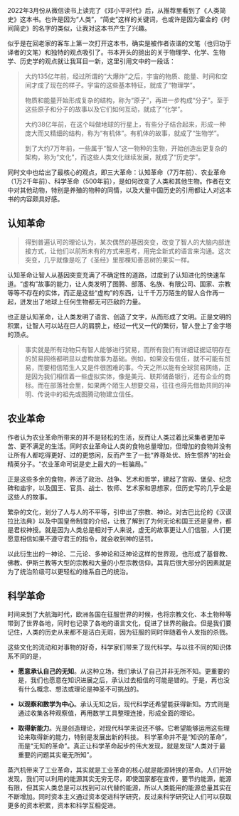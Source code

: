 2022年3月份从微信读书上读完了《邓小平时代》后，从推荐里看到了《人类简史》这本书。也许是因为“人类”，“简史”这样的关键词，也或许是因为霍金的《时间简史》的名字的类似，让我对这本书产生了兴趣。

似乎是在回老家的客车上第一次打开这本书，确实是被作者诙谐的文笔（也归功于译者的文笔）和独特的观点吸引了。书本开头的抛出的关于物理学、化学、生物学、历史学的观点就让我耳目一新，这里引用文中的一段话：

> 大约135亿年前，经过所谓的“大爆炸”之后，宇宙的物质、能量、时间和空间才成了现在的样子。宇宙的这些基本特征，就成了“物理学”。
>
> 物质和能量开始形成复杂的结构，称为“原子”，再进一步构成“分子”。至于这些原子和分子的故事以及它们如何互动，就成了“化学”。
>
> 大约38亿年前，在这个叫做地球的行星上，有些分子结合起来，形成一种庞大而又精细的结构，称为“有机体”。有机体的故事，就成了“生物学”。
>
> 到了大约7万年前，一些属于“智人”这一物种的生物，开始创造出更复杂的架构，称为“文化”，而这些人类文化继续发展，就成了“历史学”。



同时文中也给出了最核心的观点，即三大革命：认知革命（7万年前）、农业革命（1万2千年前）、科学革命（500年前），是如何改变了人类和其他生物。作者在文中对其他动物，特别是养殖的物种的同情，以及大量中国历史的引用都让人对这本书的内容颇具好感。

## 认知革命

> 得到普遍认可的理论认为，某次偶然的基因突变，改变了智人的大脑内部连接方式，让他们以前所未有的方式来思考，用完全新式的语言来沟通。这次突变，几乎就像是吃了《圣经》里那棵知善恶树的果实一样。

认知革命让智人从基因突变充满了不确定性的道路，过度到了认知进化的快速车道。“虚构”故事的能力，让人类发明了图腾、部落、名族、有限公司、国家、宗教等等不存在的实体，而正是这些“虚构”的东西，让千千万万陌生的智人合作再一起，迸发出了地球上任何生物都无可匹敌的力量。

也正是认知革命，让人类发明了语言、创造了文字，从而形成了文明。正是文明的积累，让智人可以站在巨人的肩膀上，经过一代又一代的繁衍，智人登上了金字塔的顶点。

> 事实就是所有动物只有智人能够进行贸易，而所有我们有详细证据证明存在的贸易网络都明显以虚构故事为基础。例如，如果没有信任，就不可能有贸易，而要相信陌生人又是件很困难的事。今天之所以能有全球贸易网络，正是因为我们相信着一些虚拟实体，像是美元、联邦储备银行，还有企业的商标。而在部落社会里，如果两个陌生人想要交易，往往也得先借助共同的神明、传说中的祖先或图腾动物建立信任。

## 农业革命

作者认为农业革命所带来的并不是轻松的生活，反而让人类过着比采集者更加辛苦、更不满足的生活。同时农业革命让人类的食物总量增加，但增加的食物并没有让所有人都吃得更好、过的更悠闲，反而产生了一批“养尊处优、娇生惯养”的社会精英分子。“农业革命可说是史上最大的一桩骗局。”

正是这些多余的食物，养活了政治、战争、艺术和哲学，建起了宫殿、堡垒、纪念碑和庙宇，以及国王、官员、战士、牧师、艺术家和思想家，但历史写的几乎全是这些人的故事。

繁杂的文化，划分了人与人的不平等，引申出了宗教、神论。对古巴比伦的《汉谟拉比法典》以及中国皇帝制度的介绍，让我了解到了为何无论和国王还是皇帝，都是君权神授。就是因为人类总是相对于人来说，虚无的故事更让人们信服，人们更愿意相信如果不遵守君王的指令，就会收到神的惩罚。

以此衍生出的一神论、二元论、多神论和泛神论这样的世界观，也形成了基督教、佛教、伊斯兰教等大型的宗教和大量的小型宗教信仰。其背后很大部分的因素就是为了统治阶级可以更轻松的维系自己的统治。

## 科学革命

时间来到了大航海时代，欧洲各国在征服世界的时候，也将宗教文化、本土物种等带到了世界各地，同时也记录了各地的语言文化，促进了世界的融合。但是我们要记住，人类的历史从来都不是洁白无瑕，因为征服的同时伴随着令人发指的杀戮。

这些文化的流动和对事物的好奇，科学家们带来了现代科学。与以往不同的知识体系不同的是，

* **愿意承认自己的无知**。从这种立场，我们承认了自己并非无所不知。更重要的是，我们也愿意在知识进展之后，承认过去相信的可能是错的。于是，再也没有什么概念、想法或理论是神圣不可挑战的。

* **以观察和数学为中心**。承认无知之后，现代科学还希望能获得新知。方式则是通过收集各种观察值，再用数学工具整理连接，形成全面的理论。 
* **取得新能力**。光是创造理论，对现代科学来说还不够。它希望能够运用这些理论来取得新的能力，特别是发展出新的科技。 科学革命并不是“知识的革命”，而是“无知的革命”。真正让科学革命起步的伟大发现，就是发现“人类对于最重要的问题其实毫无所知”。

蒸汽机带来了工业革命，其实就是工业革命的核心就是能源转换的革命。人们开始发现，我们可以利用的能源其实无穷无尽，即使国家都在宣传，要节约能源，能源有限，但其实人类总是可以找到可以代替的能源，所以人类能用的能源总量其实在不断增加。同时资本主义通过资本促进科学研究，反过来科学研究让人们可以获取更多的资本积累，资本和科学互相促进。